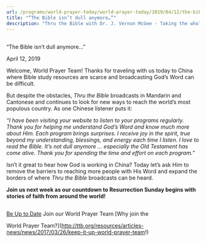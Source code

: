 ```yaml
---
url: /programs/world-prayer-today/world-prayer-today/2019/04/12/the-bible-isn-t-dull-anymore
title: "“The Bible isn’t dull anymore…”"
description: "Thru the Bible with Dr. J. Vernon McGee - Taking the whole Word to the whole world"
---
```







## 
 “The Bible isn’t dull anymore…”


April 12, 2019




Welcome, World Prayer Team! Thanks for traveling with us today to China where Bible study resources are scarce and broadcasting God’s Word can be difficult.


But despite the obstacles, *Thru the Bible* broadcasts in Mandarin and Cantonese and continues to look for new ways to reach the world’s most populous country. As one Chinese listener puts it:


*“I have been visiting your website to listen to your programs regularly. Thank you for helping me understand God’s Word and know much more about Him. Each program brings surprises. I receive joy in the spirit, true beyond my understanding, blessings, and energy each time I listen. I love to read the Bible. It’s not dull anymore … especially the Old Testament has come alive. Thank you for spending the time and effort on each program.”*


Isn’t it great to hear how God is working in China? Today let’s ask Him to remove the barriers to reaching more people with His Word and expand the borders of where *Thru the Bible* broadcasts can be heard.


**Join us next week as our countdown to Resurrection Sunday begins with stories of faith from around the world!**







## 




[Be Up to Date](http://feeds.feedburner.com/WorldPrayerToday "World Prayer Today RSS Feed")
Join our World Prayer Team
[Why join the  

World Prayer Team?](http://ttb.org/resources/articles-news/news/2017/03/26/keep-it-up-world-prayer-team!)




